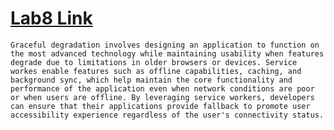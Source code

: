 # [Lab8 Link](https://NirvekPanda.github.io/Lab8-Starter/)

    Graceful degradation involves designing an application to function on the most advanced technology while maintaining usability when features degrade due to limitations in older browsers or devices. Service workes enable features such as offline capabilities, caching, and background sync, which help maintain the core functionality and performance of the application even when network conditions are poor or when users are offline. By leveraging service workers, developers can ensure that their applications provide fallback to promote user accessibility experience regardless of the user's connectivity status.
